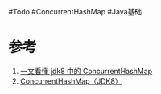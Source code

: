 #Todo #ConcurrentHashMap #Java基础 


# 参考
1. [一文看懂 jdk8 中的 ConcurrentHashMap](https://juejin.cn/post/6896387191828643847)
2. [ConcurrentHashMap（JDK8）](https://cloud.tencent.com/developer/article/1873182)